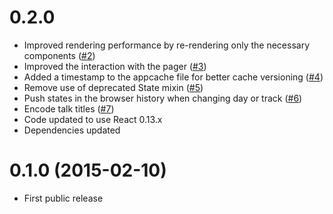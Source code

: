 # 0.2.0 #

* Improved rendering performance by re-rendering only the necessary components ([#2][])
* Improved the interaction with the pager ([#3][])
* Added a timestamp to the appcache file for better cache versioning ([#4][])
* Remove use of deprecated State mixin ([#5][])
* Push states in the browser history when changing day or track ([#6][])
* Encode talk titles ([#7][])
* Code updated to use React 0.13.x
* Dependencies updated

[#2]: https://github.com/AurelioDeRosa/ConfAgenda/issues/2
[#3]: https://github.com/AurelioDeRosa/ConfAgenda/issues/3
[#4]: https://github.com/AurelioDeRosa/ConfAgenda/issues/4
[#5]: https://github.com/AurelioDeRosa/ConfAgenda/issues/5
[#6]: https://github.com/AurelioDeRosa/ConfAgenda/issues/6
[#7]: https://github.com/AurelioDeRosa/ConfAgenda/issues/7

# 0.1.0 (2015-02-10) #

* First public release